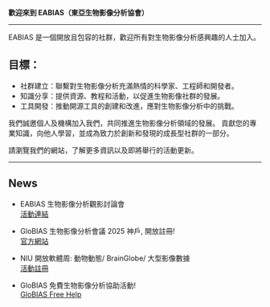 **歡迎來到 EABIAS（東亞生物影像分析協會）**

---------------------------------
EABIAS 是一個開放且包容的社群，歡迎所有對生物影像分析感興趣的人士加入。

## 目標： 
- 社群建立：聯繫對生物影像分析充滿熱情的科學家、工程師和開發者。  
- 知識分享：提供資源、教程和活動，以促進生物影像社群的發展。  
- 工具開發：推動開源工具的創建和改進，應對生物影像分析中的挑戰。  

我們誠邀個人及機構加入我們，共同推進生物影像分析領域的發展。
貢獻您的專業知識，向他人學習，並成為致力於創新和發現的成長型社群的一部分。

請瀏覽我們的網站，了解更多資訊以及即將舉行的活動更新。  

---------------------------------
## News ##
- EABIAS 生物影像分析觀影討論會  
[活動連結](https://docs.google.com/document/d/14mRHf7DGSZsFjaJhhjdbVZDhxe5GPa-8wV1EXQE5PuI/edit?usp=sharing)

- GloBIAS 生物影像分析會議 2025 神戶, 開放註冊!  
[官方網站](https://www.globias.org/activities/bioimage-analysis-conference-2025-in-kobe) 

- NIU 開放軟體周: 動物動態/ BrainGlobe/ 大型影像數據    
[活動註冊](https://neuroinformatics.dev/open-software-week/)  

- GloBIAS 免費生物影像分析協助活動!  
[GloBIAS Free Help](https://www.globias.org/activities/globias-free-help)
